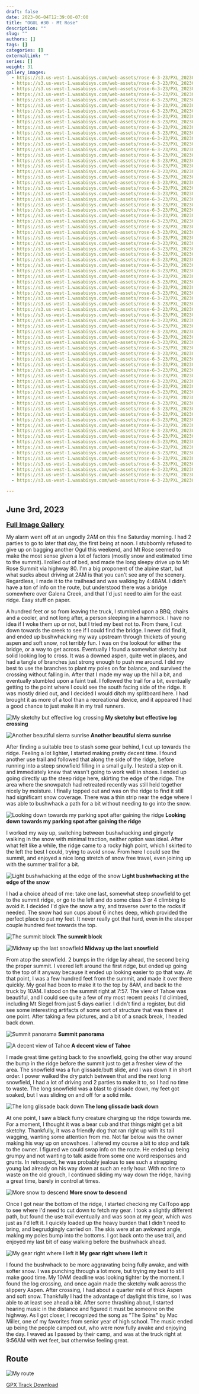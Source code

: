 ```yaml
---
draft: false
date: 2023-06-04T12:39:00-07:00
title: "OGUL #30 - Mt Rose"
description: ""
slug: ""
authors: []
tags: []
categories: []
externalLink: ""
series: []
weight: 31
gallery_images:
  - https://s3.us-west-1.wasabisys.com/web-assets/rose-6-3-23/PXL_20230603_122043307.jpg
  - https://s3.us-west-1.wasabisys.com/web-assets/rose-6-3-23/PXL_20230603_121039065.jpg
  - https://s3.us-west-1.wasabisys.com/web-assets/rose-6-3-23/PXL_20230603_124520732.jpg
  - https://s3.us-west-1.wasabisys.com/web-assets/rose-6-3-23/PXL_20230603_122819804.jpg
  - https://s3.us-west-1.wasabisys.com/web-assets/rose-6-3-23/PXL_20230603_122816692.jpg
  - https://s3.us-west-1.wasabisys.com/web-assets/rose-6-3-23/PXL_20230603_122045184.jpg
  - https://s3.us-west-1.wasabisys.com/web-assets/rose-6-3-23/PXL_20230603_130128869.jpg
  - https://s3.us-west-1.wasabisys.com/web-assets/rose-6-3-23/PXL_20230603_130127168.jpg
  - https://s3.us-west-1.wasabisys.com/web-assets/rose-6-3-23/PXL_20230603_130011633.jpg
  - https://s3.us-west-1.wasabisys.com/web-assets/rose-6-3-23/PXL_20230603_124522163.jpg
  - https://s3.us-west-1.wasabisys.com/web-assets/rose-6-3-23/PXL_20230603_132221922.jpg
  - https://s3.us-west-1.wasabisys.com/web-assets/rose-6-3-23/PXL_20230603_130130929.jpg
  - https://s3.us-west-1.wasabisys.com/web-assets/rose-6-3-23/PXL_20230603_134931674.jpg
  - https://s3.us-west-1.wasabisys.com/web-assets/rose-6-3-23/PXL_20230603_134930353.jpg
  - https://s3.us-west-1.wasabisys.com/web-assets/rose-6-3-23/PXL_20230603_134929411.jpg
  - https://s3.us-west-1.wasabisys.com/web-assets/rose-6-3-23/PXL_20230603_133939738.jpg
  - https://s3.us-west-1.wasabisys.com/web-assets/rose-6-3-23/PXL_20230603_141656850.jpg
  - https://s3.us-west-1.wasabisys.com/web-assets/rose-6-3-23/PXL_20230603_134933253.jpg
  - https://s3.us-west-1.wasabisys.com/web-assets/rose-6-3-23/PXL_20230603_141908700.jpg
  - https://s3.us-west-1.wasabisys.com/web-assets/rose-6-3-23/PXL_20230603_141721900.jpg
  - https://s3.us-west-1.wasabisys.com/web-assets/rose-6-3-23/PXL_20230603_141659215.jpg
  - https://s3.us-west-1.wasabisys.com/web-assets/rose-6-3-23/PXL_20230603_142404841.jpg
  - https://s3.us-west-1.wasabisys.com/web-assets/rose-6-3-23/PXL_20230603_141909929.MP.jpg
  - https://s3.us-west-1.wasabisys.com/web-assets/rose-6-3-23/PXL_20230603_143723091.jpg
  - https://s3.us-west-1.wasabisys.com/web-assets/rose-6-3-23/PXL_20230603_143721469.jpg
  - https://s3.us-west-1.wasabisys.com/web-assets/rose-6-3-23/PXL_20230603_142407610.jpg
  - https://s3.us-west-1.wasabisys.com/web-assets/rose-6-3-23/PXL_20230603_142406455.jpg
  - https://s3.us-west-1.wasabisys.com/web-assets/rose-6-3-23/PXL_20230603_144821087.MP.jpg
  - https://s3.us-west-1.wasabisys.com/web-assets/rose-6-3-23/PXL_20230603_144255207.jpg
  - https://s3.us-west-1.wasabisys.com/web-assets/rose-6-3-23/PXL_20230603_143725707.jpg
  - https://s3.us-west-1.wasabisys.com/web-assets/rose-6-3-23/PXL_20230603_143724820.jpg
  - https://s3.us-west-1.wasabisys.com/web-assets/rose-6-3-23/PXL_20230603_144821695.jpg
  - https://s3.us-west-1.wasabisys.com/web-assets/rose-6-3-23/PXL_20230603_145614047.jpg
  - https://s3.us-west-1.wasabisys.com/web-assets/rose-6-3-23/PXL_20230603_145613158.jpg
  - https://s3.us-west-1.wasabisys.com/web-assets/rose-6-3-23/PXL_20230603_145852982.jpg
  - https://s3.us-west-1.wasabisys.com/web-assets/rose-6-3-23/PXL_20230603_145847089.jpg
  - https://s3.us-west-1.wasabisys.com/web-assets/rose-6-3-23/PXL_20230603_145845327.jpg
  - https://s3.us-west-1.wasabisys.com/web-assets/rose-6-3-23/PXL_20230603_145839196.jpg
  - https://s3.us-west-1.wasabisys.com/web-assets/rose-6-3-23/PXL_20230603_145859760.jpg
  - https://s3.us-west-1.wasabisys.com/web-assets/rose-6-3-23/PXL_20230603_145858692.jpg
  - https://s3.us-west-1.wasabisys.com/web-assets/rose-6-3-23/PXL_20230603_145857550.jpg
  - https://s3.us-west-1.wasabisys.com/web-assets/rose-6-3-23/PXL_20230603_145903493.jpg
  - https://s3.us-west-1.wasabisys.com/web-assets/rose-6-3-23/PXL_20230603_145902630.jpg
  - https://s3.us-west-1.wasabisys.com/web-assets/rose-6-3-23/PXL_20230603_145901605.jpg
  - https://s3.us-west-1.wasabisys.com/web-assets/rose-6-3-23/PXL_20230603_145905735.jpg
  - https://s3.us-west-1.wasabisys.com/web-assets/rose-6-3-23/PXL_20230603_145904342.jpg
  - https://s3.us-west-1.wasabisys.com/web-assets/rose-6-3-23/PXL_20230603_145911343.jpg
  - https://s3.us-west-1.wasabisys.com/web-assets/rose-6-3-23/PXL_20230603_145909373.jpg
  - https://s3.us-west-1.wasabisys.com/web-assets/rose-6-3-23/PXL_20230603_145908271.jpg
  - https://s3.us-west-1.wasabisys.com/web-assets/rose-6-3-23/PXL_20230603_145906969.jpg
  - https://s3.us-west-1.wasabisys.com/web-assets/rose-6-3-23/PXL_20230603_145944595.PANO.jpg
  - https://s3.us-west-1.wasabisys.com/web-assets/rose-6-3-23/PXL_20230603_145913949.jpg
  - https://s3.us-west-1.wasabisys.com/web-assets/rose-6-3-23/PXL_20230603_145912476.jpg
  - https://s3.us-west-1.wasabisys.com/web-assets/rose-6-3-23/PXL_20230603_150756673.jpg
  - https://s3.us-west-1.wasabisys.com/web-assets/rose-6-3-23/PXL_20230603_150715914.jpg
  - https://s3.us-west-1.wasabisys.com/web-assets/rose-6-3-23/PXL_20230603_150714953.jpg
  - https://s3.us-west-1.wasabisys.com/web-assets/rose-6-3-23/PXL_20230603_153133409.jpg
  - https://s3.us-west-1.wasabisys.com/web-assets/rose-6-3-23/PXL_20230603_150808959.jpg
  - https://s3.us-west-1.wasabisys.com/web-assets/rose-6-3-23/PXL_20230603_150807736.jpg
  - https://s3.us-west-1.wasabisys.com/web-assets/rose-6-3-23/PXL_20230603_155909993.jpg
  - https://s3.us-west-1.wasabisys.com/web-assets/rose-6-3-23/PXL_20230603_155907415.jpg
  - https://s3.us-west-1.wasabisys.com/web-assets/rose-6-3-23/PXL_20230603_154718805.jpg
  - https://s3.us-west-1.wasabisys.com/web-assets/rose-6-3-23/PXL_20230603_161056937.jpg
  - https://s3.us-west-1.wasabisys.com/web-assets/rose-6-3-23/PXL_20230603_160253021.jpg
  - https://s3.us-west-1.wasabisys.com/web-assets/rose-6-3-23/PXL_20230603_161806950.jpg
  - https://s3.us-west-1.wasabisys.com/web-assets/rose-6-3-23/PXL_20230603_161140398.MP.jpg
  - https://s3.us-west-1.wasabisys.com/web-assets/rose-6-3-23/PXL_20230603_161139458.jpg
  - https://s3.us-west-1.wasabisys.com/web-assets/rose-6-3-23/PXL_20230603_163305780.jpg
  - https://s3.us-west-1.wasabisys.com/web-assets/rose-6-3-23/PXL_20230603_162613817.jpg
  - https://s3.us-west-1.wasabisys.com/web-assets/rose-6-3-23/PXL_20230603_162612915.jpg
  - https://s3.us-west-1.wasabisys.com/web-assets/rose-6-3-23/PXL_20230603_163432199.jpg
  - https://s3.us-west-1.wasabisys.com/web-assets/rose-6-3-23/PXL_20230603_163425790.MP.jpg
  - https://s3.us-west-1.wasabisys.com/web-assets/rose-6-3-23/PXL_20230603_164021835.jpg
  - https://s3.us-west-1.wasabisys.com/web-assets/rose-6-3-23/PXL_20230603_163433174.jpg

---
```

## June 3rd, 2023

<a href="../galleries/mt-rose-gallery/"><font size="4"><b>Full Image Gallery</b></font></a>

My alarm went off at an ungodly 2AM on this fine Saturday morning. I had 2 parties to go to later that day, the first being at noon. I stubbornly refused to give up on bagging another Ogul this weekend, and Mt Rose seemed to make the most sense given a lot of factors (mostly snow and estimated time to the summit). I rolled out of bed, and made the long sleepy drive up to Mt Rose Summit via highway 80. I'm a big proponent of the alpine start, but what sucks about driving at 2AM is that you can't see any of the scenery. Regardless, I made it to the trailhead and was walking by 4:48AM. I didn't have a ton of info on the route, but understood there was a bridge somewhere over Galena Creek, and that I'd just need to aim for the east ridge. Easy stuff on paper.

A hundred feet or so from leaving the truck, I stumbled upon a BBQ, chairs and a cooler, and not long after, a person sleeping in a hammock. I have no idea if I woke them up or not, but I tried my best not to. From there, I cut down towards the creek to see if I could find the bridge. I never did find it, and ended up bushwhacking my way upstream through thickets of young aspen and soft snow, not terribly fun. I was on the lookout for either the bridge, or a way to get across. Eventually I found a somewhat sketchy but solid looking log to cross. It was a downed aspen, quite wet in places, and had a tangle of branches just strong enough to push me around. I did my best to use the branches to plant my poles on for balance, and survived the crossing without falling in. After that I made my way up the hill a bit, and eventually stumbled upon a faint trail. I followed the trail for a bit, eventually getting to the point where I could see the south facing side of the ridge. It was mostly dried out, and I decided I would ditch my splitboard here. I had brought it as more of a tool than a recreational device, and it appeared I had a good chance to just make it in my trail runners. 

![My sketchy but effective log crossing](https://s3.us-west-1.wasabisys.com/web-assets/rose-6-3-23/PXL_20230603_121039065.jpg?classes=shadow)
**My sketchy but effective log crossing**

![Another beautiful sierra sunrise](https://s3.us-west-1.wasabisys.com/web-assets/rose-6-3-23/PXL_20230603_122819804.jpg?classes=shadow)
**Another beautiful sierra sunrise**

After finding a suitable tree to stash some gear behind, I cut up towards the ridge. Feeling a lot lighter, I started making pretty decent time. I found another use trail and followed that along the side of the ridge, before running into a steep snowfield filling in a small gully. I tested a step on it. and immediately knew that wasn't going to work well in shoes. I ended up going directly up the steep ridge here, skirting the edge of the ridge. The area where the snowpatch had retreated recently was still held together nicely by moisture. I finally topped out and was on the ridge to find it still had significant snow coverage. There was a thin strip near the edge where I was able to bushwhack a path for a bit without needing to go into the snow.

![Looking down towards my parking spot after gaining the ridge](https://s3.us-west-1.wasabisys.com/web-assets/rose-6-3-23/PXL_20230603_130130929.jpg?classes=shadow)
**Looking down towards my parking spot after gaining the ridge**

I worked my way up, switching between bushwhacking and gingerly walking in the snow with minimal traction, neither option was ideal. After what felt like a while, the ridge came to a rocky high point, which I skirted to the left the best I could, trying to avoid snow. From here I could see the summit, and enjoyed a nice long stretch of snow free travel, even joining up with the summer trail for a bit.

![Light bushwhacking at the edge of the snow](https://s3.us-west-1.wasabisys.com/web-assets/rose-6-3-23/PXL_20230603_134933253.jpg?classes=shadow)
**Light bushwhacking at the edge of the snow**

I had a choice ahead of me: take one last, somewhat steep snowfield to get to the summit ridge, or go to the left and do some class 3 or 4 climbing to avoid it. I decided I'd give the snow a try, and traverse over to the rocks if needed. The snow had sun cups about 6 inches deep, which provided the perfect place to put my feet. It never really got that hard, even in the steeper couple hundred feet towards the top.

![The summit block](https://s3.us-west-1.wasabisys.com/web-assets/rose-6-3-23/PXL_20230603_141908700.jpg?classes=shadow)
**The summit block**

![Midway up the last snowfield](https://s3.us-west-1.wasabisys.com/web-assets/rose-6-3-23/PXL_20230603_143721469.jpg?classes=shadow)
**Midway up the last snowfield**

From atop the snowfield. 2 bumps in the ridge lay ahead, the second being the proper summit. I veered left around the first ridge, but ended up going to the top of it anyway because it ended up looking easier to go that way. At that point, I was a few hundred feet from the summit, and made it over there quickly. My goal had been to make it to the top by 8AM, and back to the truck by 10AM. I stood on the summit right at 7:57. The view of Tahoe was beautiful, and I could see quite a few of my most recent peaks I'd climbed, including Mt Siegel from just 5 days earlier. I didn't find a register, but did see some interesting artifacts of some sort of structure that was there at one point. After taking a few pictures, and a bit of a snack break, I headed back down. 

![Summit panorama](https://s3.us-west-1.wasabisys.com/web-assets/rose-6-3-23/PXL_20230603_145944595.PANO.jpg?classes=shadow)
**Summit panorama**

![A decent view of Tahoe](https://s3.us-west-1.wasabisys.com/web-assets/rose-6-3-23/PXL_20230603_145908271.jpg?classes=shadow)
**A decent view of Tahoe**

I made great time getting back to the snowfield, going the other way around the bump in the ridge before the summit just to get a fresher view of the area. The snowfield was a fun glissade/butt slide, and I was down it in short order. I power walked the dry patch between that and the next long snowfield, I had a lot of driving and 2 parties to make it to, so I had no time to waste. The long snowfield was a blast to glissade down, my feet got soaked, but I was sliding on and off for a solid mile.

![The long glissade back down](https://s3.us-west-1.wasabisys.com/web-assets/rose-6-3-23/PXL_20230603_160253021.jpg?classes=shadow)
**The long glissade back down**

 At one point, I saw a black furry creature charging up the ridge towards me. For a moment, I thought it was a bear cub and that things might get a bit sketchy. Thankfully, it was a friendly dog that ran right up with its tail wagging, wanting some attention from me. Not far below was the owner making his way up on snowshoes. I altered my course a bit to stop and talk to the owner. I figured we could swap info on the route. He ended up being grumpy and not wanting to talk aside from some one word responses and grunts. In retrospect, he was probably jealous to see such a strapping young lad already on his way down at such an early hour. With no time to waste on the old grouch, I continued sliding my way down the ridge, having a great time, barely in control at times. 

![More snow to descend](https://s3.us-west-1.wasabisys.com/web-assets/rose-6-3-23/PXL_20230603_155907415.jpg?classes=shadow)
**More snow to descend**

Once I got near the bottom of the ridge, I started checking my CalTopo app to see where I'd need to cut down to fetch my gear. I took a slightly different path, but found the use trail eventually and was soon at my gear, which was just as I'd left it. I quickly loaded up the heavy burden that I didn't need to bring, and begrudgingly carried on. The skis were at an awkward angle, making my poles bump into the bottoms. I got back onto the use trail, and enjoyed my last bit of easy walking before the bushwhack ahead. 

![My gear right where I left it](https://s3.us-west-1.wasabisys.com/web-assets/rose-6-3-23/PXL_20230603_161806950.jpg?classes=shadow)
**My gear right where I left it**

I found the bushwhack to be more aggravating being fully awake, and with softer snow. I was punching through a lot more, but trying my best to still make good time. My 10AM deadline was looking tighter by the moment. I found the log crossing, and once again made the sketchy walk across the slippery Aspen. After crossing, I had about a quarter mile of thick Aspen and soft snow. Thankfully I had the advantage of daylight this time, so I was able to at least see ahead a bit. After some thrashing about, I started hearing music in the distance and figured it must be someone on the highway. As I got closer, I recognized the song as "The Spins" by Mac Miller, one of my favorites from senior year of high school. The music ended up being the people camped out, who were now fully awake and enjoying the day. I waved as I passed by their camp, and was at the truck right at 9:56AM with wet feet, but otherwise feeling great.


## Route
![My route](https://s3.us-west-1.wasabisys.com/web-assets/rose-6-3-23/mt_rose_route.jpg?classes=shadow)

[GPX Track Download](https://s3.us-west-1.wasabisys.com/web-assets/rose-6-3-23/mt_rose.gpx)
